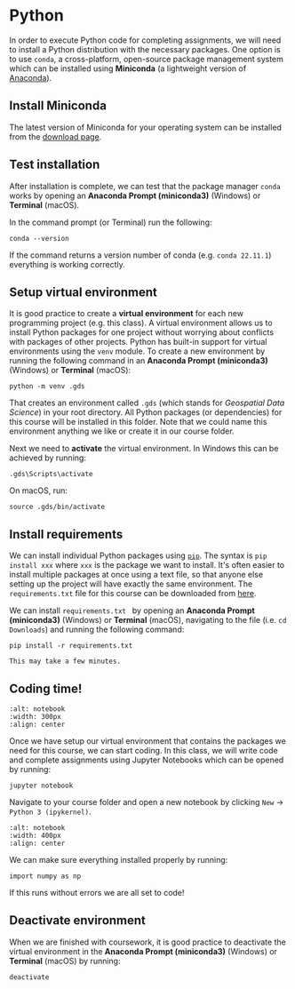 # Python

In order to execute Python code for completing assignments, we will need to install a Python distribution with the necessary packages. One option is to use `conda`, a cross-platform, open-source package management system which can be installed using **Miniconda** (a lightweight version of [Anaconda](https://www.anaconda.com/products/individual)). 

## Install Miniconda

The latest version of Miniconda for your operating system can be installed from the [download page](https://www.anaconda.com/download/success).

## Test installation

After installation is complete, we can test that the package manager `conda` works by opening an **Anaconda Prompt (miniconda3)** (Windows) or **Terminal** (macOS). 

In the command prompt (or Terminal) run the following:
```
conda --version
```

If the command returns a version number of conda (e.g. `conda 22.11.1`) everything is working correctly.

## Setup virtual environment

It is good practice to create a **virtual environment** for each new programming project (e.g. this class). A virtual environment allows us to install Python packages for one project without worrying about conflicts with packages of other projects. Python has built-in support for virtual environments using the `venv` module. To create a new environment by running the following command in an **Anaconda Prompt (miniconda3)** (Windows) or **Terminal** (macOS):

```
python -m venv .gds
```

That creates an environment called `.gds` (which stands for *Geospatial Data Science*) in your root directory. All Python packages (or dependencies) for this course will be installed in this folder. Note that we could name this environment anything we like or create it in our course folder. 

Next we need to **activate** the virtual environment. In Windows this can be achieved by running:

```
.gds\Scripts\activate
```

On macOS, run:

```
source .gds/bin/activate
```

## Install requirements

We can install individual Python packages using [`pip`](https://pip.pypa.io/en/stable/). The syntax is `pip install xxx` where `xxx` is the package we want to install. It's often easier to install multiple packages at once using a text file, so that anyone else setting up the project will have exactly the same environment. The `requirements.txt` file for this course can be downloaded from [here](https://prodduke-my.sharepoint.com/:t:/g/personal/jr555_duke_edu/ERQmdnYS_YROh5kZz-_kmdkB47leNhbDvM6OY2TzBAi5tA?e=am9ZMx). 

We can install `requirements.txt ` by opening an **Anaconda Prompt (miniconda3)** (Windows) or **Terminal** (macOS), navigating to the file (i.e. `cd Downloads`) and running the following command:

```
pip install -r requirements.txt 
```

```{note}
This may take a few minutes.
```

## Coding time!

```{image} images/jupyter.png
:alt: notebook
:width: 300px
:align: center
```

Once we have setup our virtual environment that contains the packages we need for this course, we can start coding. In this class, we will write code and complete assignments using Jupyter Notebooks which can be opened by running:

```
jupyter notebook
```

Navigate to your course folder and open a new notebook by clicking `New` &rarr; `Python 3 (ipykernel)`. 

```{image} images/new-notebook.png
:alt: notebook
:width: 400px
:align: center
```

We can make sure everything installed properly by running:

```
import numpy as np
```

If this runs without errors we are all set to code!

## Deactivate environment

When we are finished with coursework, it is good practice to deactivate the virtual environment in the **Anaconda Prompt (miniconda3)** (Windows) or **Terminal** (macOS) by running:

```
deactivate
```



